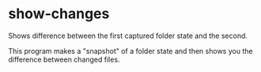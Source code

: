 # show-changes
Shows difference between the first captured folder state and the second.

This program makes a "snapshot" of a folder state and then shows you the difference between changed files.
